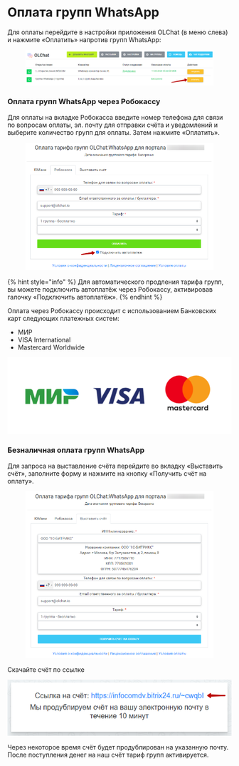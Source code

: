 # Оплата групп WhatsApp

Для оплаты перейдите в настройки приложения OLChat (в меню слева) и нажмите «Оплатить» напротив групп WhatsApp:

<figure><img src="../.gitbook/assets/image (632).png" alt=""><figcaption></figcaption></figure>

### Оплата групп WhatsApp через Робокассу

Для оплаты на вкладке Робокасса введите номер телефона для связи по вопросам оплаты, эл. почту для отправки счёта и уведомлений и выберите количество групп для оплаты. Затем нажмите «Оплатить».

<figure><img src="../.gitbook/assets/image (499).png" alt=""><figcaption></figcaption></figure>

{% hint style="info" %}
Для автоматического продления тарифа групп, вы можете подключить автоплатёж через Робокассу, активировав галочку «Подключить автоплатёж».
{% endhint %}

Оплата через Робокассу происходит с использованием Банковских карт следующих платежных систем:

* МИР
* VISA International
* Mastercard Worldwide

![](<../.gitbook/assets/image (855).png>)

### Безналичная оплата групп WhatsApp

Для запроса на выставление счёта перейдите во вкладку «Выставить счёт», заполните форму и нажмите на кнопку «Получить счёт на оплату».

<figure><img src="../.gitbook/assets/image (388).png" alt=""><figcaption></figcaption></figure>

Скачайте счёт по ссылке

![](<../.gitbook/assets/image (256).png>)

Через некоторое время счёт будет продублирован на указанную почту. После поступления денег на наш счёт тариф групп активируется.
